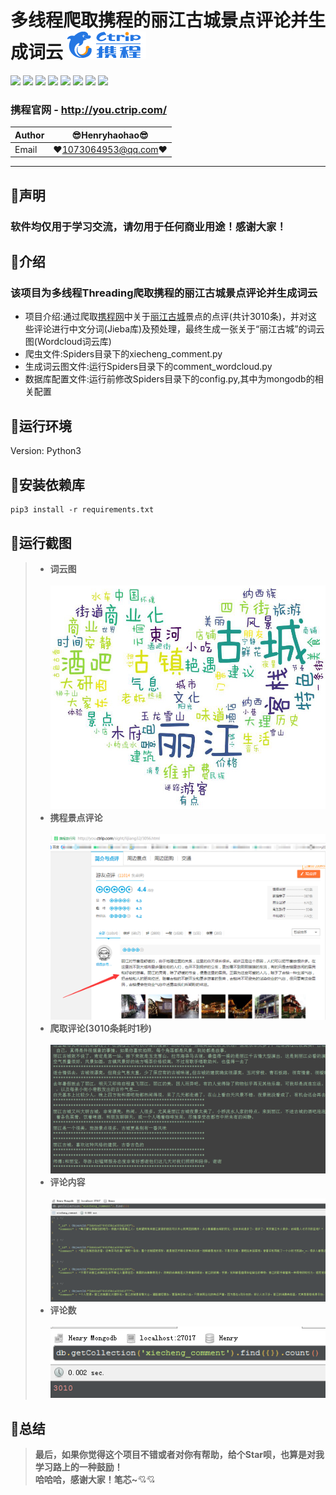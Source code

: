 多线程爬取携程的丽江古城景点评论并生成词云 ![enter image description here](Pic/logo.png)
===========================
![](https://img.shields.io/badge/Python-3.6.3-green.svg) ![](https://img.shields.io/badge/requests-2.18.4-green.svg) ![](https://img.shields.io/badge/pymongo-3.6.1-green.svg) ![](https://img.shields.io/badge/wordcloud-1.4.1-green.svg) ![](https://img.shields.io/badge/numpy-1.15.0-green.svg) ![](https://img.shields.io/badge/jieba-0.39-green.svg) ![](https://img.shields.io/badge/matplotlib-2.2.2-green.svg) ![](https://img.shields.io/badge/Pillow-5.3.0-green.svg)  
### 携程官网 - http://you.ctrip.com/
|Author|:sunglasses:Henryhaohao:sunglasses:|
|---|---
|Email|:hearts:1073064953@qq.com:hearts:

    
****
## :dolphin:声明
### 软件均仅用于学习交流，请勿用于任何商业用途！感谢大家！
## :dolphin:介绍
### 该项目为多线程Threading爬取携程的丽江古城景点评论并生成词云
- 项目介绍:通过爬取[携程网](http://you.ctrip.com/)中关于[丽江古城](http://you.ctrip.com/sight/lijiang32/3056.html#jieshao)景点的点评(共计3010条)，并对这些评论进行中文分词(Jieba库)及预处理，最终生成一张关于“丽江古城”的词云图(Wordcloud词云库)
- 爬虫文件:Spiders目录下的xiecheng_comment.py
- 生成词云图文件:运行Spiders目录下的comment_wordcloud.py
- 数据库配置文件:运行前修改Spiders目录下的config.py,其中为mongodb的相关配置
## :dolphin:运行环境
Version: Python3
## :dolphin:安装依赖库
```
pip3 install -r requirements.txt
```
## :dolphin:运行截图
> - **词云图**<br><br>
![enter image description here](Spiders/wordcloud.jpg)
> - **携程景点评论**<br><br>
![enter image description here](Pic/comment.png)
> - **爬取评论(3010条耗时1秒)**<br><br>
![enter image description here](Pic/run.gif)
> - **评论内容**<br><br>
![enter image description here](Pic/data.png)
> - **评论数**<br><br>
![enter image description here](Pic/count.png)
## :dolphin:**总结**
> **最后，如果你觉得这个项目不错或者对你有帮助，给个Star呗，也算是对我学习路上的一种鼓励！<br>
 哈哈哈，感谢大家！笔芯~**:cupid::cupid:
